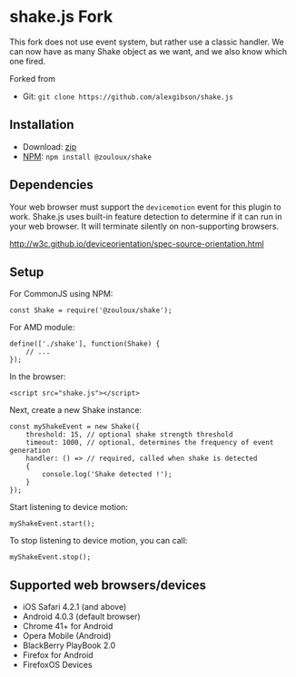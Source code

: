shake.js Fork
=======================================

This fork does not use event system, but rather use a classic handler.
We can now have as many Shake object as we want, and we also know which one fired.


Forked from
* Git: `git clone https://github.com/alexgibson/shake.js`

Installation
---------------------------------------
* Download: [zip](https://github.com/zouloux/shake.js/zipball/master)
* [NPM](https://www.npmjs.org/): `npm install @zouloux/shake`


Dependencies
---------------------------------------

Your web browser must support the `devicemotion` event for this plugin to work. Shake.js uses built-in feature detection to determine if it can run in your web browser. It will terminate silently on non-supporting browsers.

http://w3c.github.io/deviceorientation/spec-source-orientation.html

Setup
---------------------------------------

For CommonJS using NPM:

```
const Shake = require('@zouloux/shake');
```

For AMD module:

```
define(['./shake'], function(Shake) {
    // ...
});
```

In the browser:

```
<script src="shake.js"></script>
```

Next, create a new Shake instance:

```
const myShakeEvent = new Shake({
    threshold: 15, // optional shake strength threshold
    timeout: 1000, // optional, determines the frequency of event generation
    handler: () => // required, called when shake is detected
    {
    	console.log('Shake detected !');
    }
});
```

Start listening to device motion:

```
myShakeEvent.start();
```

To stop listening to device motion, you can call:

```
myShakeEvent.stop();
```

Supported web browsers/devices
---------------------------------------

- iOS Safari 4.2.1 (and above)
- Android 4.0.3 (default browser)
- Chrome 41+ for Android
- Opera Mobile (Android)
- BlackBerry PlayBook 2.0
- Firefox for Android
- FirefoxOS Devices
